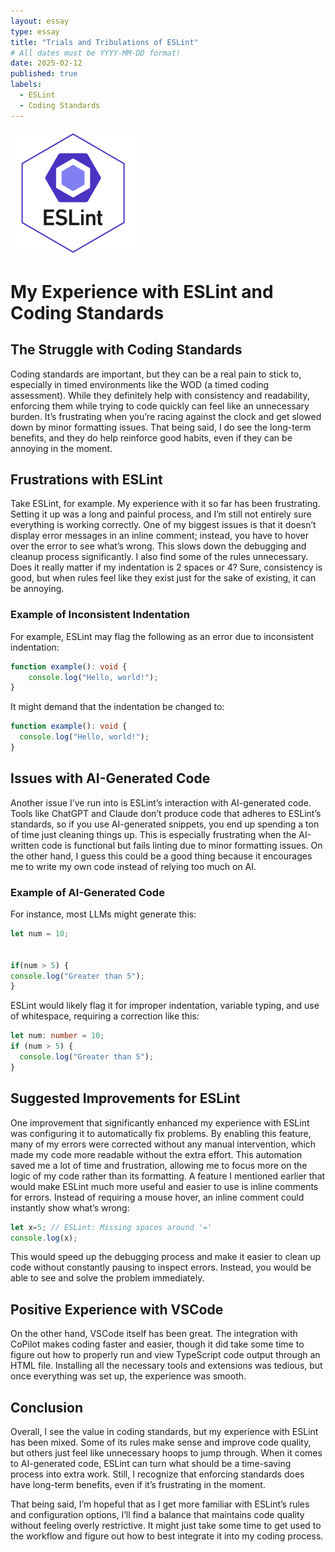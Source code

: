 ```yaml
---
layout: essay
type: essay
title: "Trials and Tribulations of ESLint"
# All dates must be YYYY-MM-DD format!
date: 2025-02-12
published: true
labels:
  - ESLint
  - Coding Standards
---
```


<img width="200px" class="rounded float-start pe-4" src="../img/ESLint2.png">

# My Experience with ESLint and Coding Standards

## The Struggle with Coding Standards
Coding standards are important, but they can be a real pain to stick to, especially in timed environments like the WOD (a timed coding assessment). While they definitely help with consistency and readability, enforcing them while trying to code quickly can feel like an unnecessary burden. It’s frustrating when you’re racing against the clock and get slowed down by minor formatting issues. That being said, I do see the long-term benefits, and they do help reinforce good habits, even if they can be annoying in the moment.

## Frustrations with ESLint
Take ESLint, for example. My experience with it so far has been frustrating. Setting it up was a long and painful process, and I’m still not entirely sure everything is working correctly. One of my biggest issues is that it doesn’t display error messages in an inline comment; instead, you have to hover over the error to see what’s wrong. This slows down the debugging and cleanup process significantly. I also find some of the rules unnecessary. Does it really matter if my indentation is 2 spaces or 4? Sure, consistency is good, but when rules feel like they exist just for the sake of existing, it can be annoying.

### Example of Inconsistent Indentation
For example, ESLint may flag the following as an error due to inconsistent indentation:

```ts
function example(): void {
    console.log("Hello, world!");
}
```

It might demand that the indentation be changed to:

```ts
function example(): void {
  console.log("Hello, world!");
}
```

## Issues with AI-Generated Code
Another issue I’ve run into is ESLint’s interaction with AI-generated code. Tools like ChatGPT and Claude don’t produce code that adheres to ESLint’s standards, so if you use AI-generated snippets, you end up spending a ton of time just cleaning things up. This is especially frustrating when the AI-written code is functional but fails linting due to minor formatting issues. On the other hand, I guess this could be a good thing because it encourages me to write my own code instead of relying too much on AI.

### Example of AI-Generated Code
For instance, most LLMs might generate this:

```ts
let num = 10;


if(num > 5) {
console.log("Greater than 5");
}
```

ESLint would likely flag it for improper indentation, variable typing,  and use of whitespace, requiring a correction like this:

```ts
let num: number = 10;
if (num > 5) {
  console.log("Greater than 5");
}
```

## Suggested Improvements for ESLint
One improvement that significantly enhanced my experience with ESLint was configuring it to automatically fix problems. By enabling this feature, many of my errors were corrected without any manual intervention, which made my code more readable without the extra effort. This automation saved me a lot of time and frustration, allowing me to focus more on the logic of my code rather than its formatting.
A feature I mentioned earlier that would make ESLint much more useful and easier to use is inline comments for errors. Instead of requiring a mouse hover, an inline comment could instantly show what’s wrong:

```ts
let x=5; // ESLint: Missing spaces around '='
console.log(x);
```

This would speed up the debugging process and make it easier to clean up code without constantly pausing to inspect errors. Instead, you would be able to see and solve the problem immediately.

## Positive Experience with VSCode
On the other hand, VSCode itself has been great. The integration with CoPilot makes coding faster and easier, though it did take some time to figure out how to properly run and view TypeScript code output through an HTML file. Installing all the necessary tools and extensions was tedious, but once everything was set up, the experience was smooth.

## Conclusion
Overall, I see the value in coding standards, but my experience with ESLint has been mixed. Some of its rules make sense and improve code quality, but others just feel like unnecessary hoops to jump through. When it comes to AI-generated code, ESLint can turn what should be a time-saving process into extra work. Still, I recognize that enforcing standards does have long-term benefits, even if it’s frustrating in the moment.

That being said, I’m hopeful that as I get more familiar with ESLint’s rules and configuration options, I’ll find a balance that maintains code quality without feeling overly restrictive. It might just take some time to get used to the workflow and figure out how to best integrate it into my coding process.
